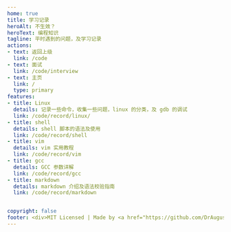 ```yaml
---
home: true
title: 学习记录
heroAlt: 不生效？
heroText: 编程知识
tagline: 平时遇到的问题，及学习记录
actions:
- text: 返回上级
  link: /code
- text: 面试
  link: /code/interview
- text: 主页
  link: /
  type: primary
features:
- title: Linux
  details: 记录一些命令，收集一些问题，linux 的分类，及 gdb 的调试
  link: /code/record/linux/
- title: shell
  details: shell 脚本的语法及使用
  link: /code/record/shell
- title: vim
  details: vim 实用教程
  link: /code/record/vim
- title: gcc
  details: GCC 参数详解
  link: /code/record/gcc
- title: markdown
  details: markdown 介绍及语法校验指南
  link: /code/record/markdown


copyright: false
footer: <div>MIT Licensed | Made by <a href="https://github.com/DrAugus/" target="_blank">DrAugus</a></div><div>This page was generated by <a href="https://pages.github.com/" target="_blank">GitHub Pages</a>.</div>
---
```



<style>
.hero-info {
  text-align: center !important;
}
</style>
